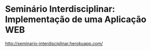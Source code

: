 # Seminário Interdisciplinar: Implementação de uma Aplicação WEB

http://seminario-interdisciplinar.herokuapp.com/